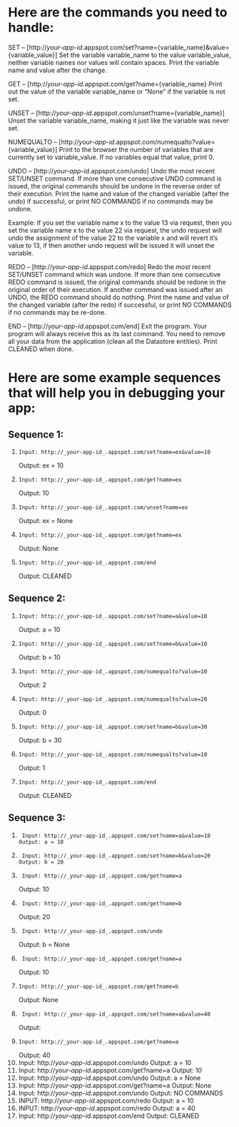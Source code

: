 # Here are the commands you need to handle:
 
SET – [http://_your-app-id_.appspot.com/set?name={variable_name}&value={variable_value}] 
Set the variable variable_name to the value variable_value, neither variable names nor values will contain spaces. Print the variable name and value after the change.

GET – [http://_your-app-id_.appspot.com/get?name={variable_name} 
Print out the value of the variable variable_name or “None” if the variable is not set.

UNSET – [http://_your-app-id_.appspot.com/unset?name={variable_name}]
Unset the variable variable_name, making it just like the variable was never set.

NUMEQUALTO – [http://_your-app-id_.appspot.com/numequalto?value={variable_value}]
Print to the browser the number of variables that are currently set to variable_value. If no variables equal that value, print 0.

UNDO – [http://_your-app-id_.appspot.com/undo]
Undo the most recent SET/UNSET command. If more than one consecutive UNDO command is issued, the original commands should be undone in the reverse order of their execution. Print the name and value of the changed variable (after the undo) if successful, or print NO COMMANDS if no commands may be undone.

Example: If you set the variable name x to the value 13 via request, then you set the variable name x to the value 22 via request, the undo request will undo the assignment of the value 22 to the variable x and will revert it’s value to 13, if then another undo request will be issued it will unset the variable. 

REDO – [http://_your-app-id_.appspot.com/redo]
Redo the most recent SET/UNSET command which was undone.  If more than one consecutive REDO command is issued, the original commands should be redone in the original order of their execution. If another command was issued after an UNDO, the REDO command should do nothing. Print the name and value of the changed variable (after the redo) if successful, or print NO COMMANDS if no commands may be re-done. 

END – [http://_your-app-id_.appspot.com/end]
Exit the program. Your program will always receive this as its last command. You need to remove all your data from the application (clean all the Datastore entities). Print CLEANED when done.

 

# Here are some example sequences that will help you in debugging your app:

## Sequence 1:
1.     Input: http://_your-app-id_.appspot.com/set?name=ex&value=10
      Output: ex = 10
2.     Input: http://_your-app-id_.appspot.com/get?name=ex
      Output: 10
3.     Input: http://_your-app-id_.appspot.com/unset?name=ex
      Output: ex = None
4.     Input: http://_your-app-id_.appspot.com/get?name=ex
      Output: None
5.     Input: http://_your-app-id_.appspot.com/end
      Output: CLEANED
 
## Sequence 2:
1.     Input: http://_your-app-id_.appspot.com/set?name=a&value=10
      Output: a = 10
2.     Input: http://_your-app-id_.appspot.com/set?name=b&value=10
      Output: b = 10
3.     Input: http://_your-app-id_.appspot.com/numequalto?value=10
      Output: 2
4.     Input: http://_your-app-id_.appspot.com/numequalto?value=20
      Output: 0
5.     Input: http://_your-app-id_.appspot.com/set?name=b&value=30
      Output: b = 30
6.     Input: http://_your-app-id_.appspot.com/numequalto?value=10
      Output: 1
7.     Input: http://_your-app-id_.appspot.com/end
      Output: CLEANED
 
## Sequence 3:
1.      Input: http://_your-app-id_.appspot.com/set?name=a&value=10
       Output: a = 10
2.      Input: http://_your-app-id_.appspot.com/set?name=b&value=20
       Output: b = 20
3.      Input: http://_your-app-id_.appspot.com/get?name=a
      Output: 10
4.      Input: http://_your-app-id_.appspot.com/get?name=b
      Output: 20
5.      Input: http://_your-app-id_.appspot.com/undo
      Output: b = None
6.      Input: http://_your-app-id_.appspot.com/get?name=a
      Output: 10
7.     Input: http://_your-app-id_.appspot.com/get?name=b
      Output: None
8.      Input: http://_your-app-id_.appspot.com/set?name=a&value=40
      Output:
9.     Input: http://_your-app-id_.appspot.com/get?name=a
      Output: 40
10.  Input: http://_your-app-id_.appspot.com/undo
      Output: a = 10
11.  Input: http://_your-app-id_.appspot.com/get?name=a
      Output: 10
12.  Input: http://_your-app-id_.appspot.com/undo
      Output: a = None
13.  Input: http://_your-app-id_.appspot.com/get?name=a
      Output: None
14.  Input: http://_your-app-id_.appspot.com/undo
      Output: NO COMMANDS
15. INPUT: http://_your-app-id_.appspot.com/redo
      Output: a = 10
16. INPUT: http://_your-app-id_.appspot.com/redo
      Output: a = 40
15.   Input: http://_your-app-id_.appspot.com/end
      Output: CLEANED
 
